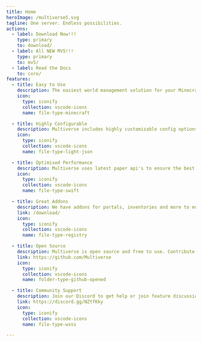 ```yaml
---
title: Home
heroImage: /multiverse5.svg
tagline: One server. Endless possibilities.
actions:
  - label: Download Now!!!
    type: primary
    to: download/
  - label: All NEW MV5!!!
    type: primary
    to: mv5/
  - label: Read the Docs
    to: core/
features:
  - title: Easy to Use
    description: The easiest world management solution for your Minecraft server, big or small!
    icon:
      type: iconify
      collection: vscode-icons
      name: file-type-minecraft

  - title: Highly Configurable
    description: Multiverse includes highly customizable config options and world properties!
    icon:
      type: iconify
      collection: vscode-icons
      name: file-type-light-json

  - title: Optimised Performance
    description: Multiverse uses latest paper api's to ensure the best performance and stability possible!
    icon:
      type: iconify
      collection: vscode-icons
      name: file-type-swift

  - title: Great Addons
    description: We have addons for portals, inventories and more to enhance your gameplay experience!
    link: /download/
    icon:
      type: iconify
      collection: vscode-icons
      name: file-type-registry

  - title: Open Source
    description: Multiverse is open source and free to use. Contribute to the project on Github!
    link: https://github.com/Multiverse
    icon:
      type: iconify
      collection: vscode-icons
      name: folder-type-github-opened

  - title: Community Support
    description: Join our Discord to get help or join feature discussions!
    link: https://discord.gg/NZtfKky
    icon:
      type: iconify
      collection: vscode-icons
      name: file-type-wxss

---
```

